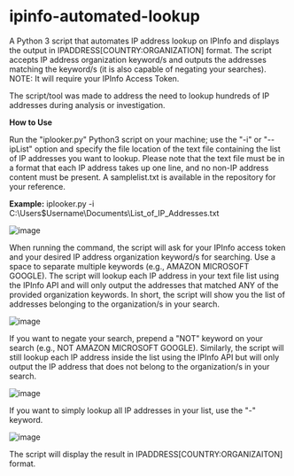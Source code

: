 # ipinfo-automated-lookup
A Python 3 script that automates IP address lookup on IPInfo and displays the output in IPADDRESS[COUNTRY:ORGANIZATION] format. The script accepts IP address organization keyword/s and outputs the addresses matching the keyword/s (it is also capable of negating your searches). 
NOTE: It will require your IPInfo Access Token. 

The script/tool was made to address the need to lookup hundreds of IP addresses during analysis or investigation.

**How to Use**

Run the "iplooker.py" Python3 script on your machine; use the "-i" or "--ipList" option and specify the file location of the text file containing the list of IP addresses you want to lookup. Please note that the text file must be in a format that each IP address takes up one line, and no non-IP address content must be present. A samplelist.txt is available in the repository for your reference.

**Example:** iplooker.py -i C:\Users\$Username\Documents\List_of_IP_Addresses.txt

![image](https://github.com/UncleSocks/ipinfo-automated-lookup/assets/79778613/ff56eb5c-4da2-4b26-a869-ce46395aec3f)

When running the command, the script will ask for your IPInfo access token and your desired IP address organization keyword/s for searching. 
Use a space to separate multiple keywords (e.g., AMAZON MICROSOFT GOOGLE). The script will lookup each IP address in your text file list using the IPInfo API and will only output the addresses that matched ANY of the provided organization keywords. In short, the script will show you the list of addresses belonging to the organization/s in your search.

![image](https://github.com/UncleSocks/ipinfo-automated-lookup/assets/79778613/e68508ad-f521-4a7d-ba3c-f8a5fb8a52f9)

If you want to negate your search, prepend a "NOT" keyword on your search (e.g., NOT AMAZON MICROSOFT GOOGLE). Similarly, the script will still lookup each IP address inside the list using the IPInfo API but will only output the IP address that does not belong to the organization/s in your search.

![image](https://github.com/UncleSocks/ipinfo-automated-lookup/assets/79778613/25890c0b-0bc7-43e4-a0fd-9e0b29f9251c)

If you want to simply lookup all IP addresses in your list, use the "-" keyword.

![image](https://github.com/UncleSocks/ipinfo-automated-lookup/assets/79778613/9278f3eb-c5c7-4ea4-b84e-8830a72286e5)

The script will display the result in IPADDRESS[COUNTRY:ORGANIZAITON] format. 




